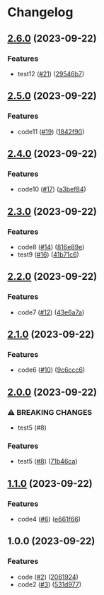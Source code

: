 # Changelog

## [2.6.0](https://github.com/tomasstorc/java-f/compare/v2.5.0...v2.6.0) (2023-09-22)


### Features

* test12 ([#21](https://github.com/tomasstorc/java-f/issues/21)) ([29546b7](https://github.com/tomasstorc/java-f/commit/29546b769e237aa5f85f0dab0d4bd2fcd98cb8b1))

## [2.5.0](https://github.com/tomasstorc/java-f/compare/v2.4.0...v2.5.0) (2023-09-22)


### Features

* code11 ([#19](https://github.com/tomasstorc/java-f/issues/19)) ([1842f90](https://github.com/tomasstorc/java-f/commit/1842f90580cdcc2c6293f60a829c13c2ca5fba7f))

## [2.4.0](https://github.com/tomasstorc/java-f/compare/v2.3.0...v2.4.0) (2023-09-22)


### Features

* code10 ([#17](https://github.com/tomasstorc/java-f/issues/17)) ([a3bef84](https://github.com/tomasstorc/java-f/commit/a3bef84168fb145bfa320fffd7fcc5a21d402add))

## [2.3.0](https://github.com/tomasstorc/java-f/compare/v2.2.0...v2.3.0) (2023-09-22)


### Features

* code8 ([#14](https://github.com/tomasstorc/java-f/issues/14)) ([816e89e](https://github.com/tomasstorc/java-f/commit/816e89e63c9557094c349e23ef922ddd362a57a5))
* test9 ([#16](https://github.com/tomasstorc/java-f/issues/16)) ([41b71c6](https://github.com/tomasstorc/java-f/commit/41b71c68892d6de48b2e4c3d926735f268f44eff))

## [2.2.0](https://www.github.com/tomasstorc/java-f/compare/v2.1.0...v2.2.0) (2023-09-22)


### Features

* code7 ([#12](https://www.github.com/tomasstorc/java-f/issues/12)) ([43e6a7a](https://www.github.com/tomasstorc/java-f/commit/43e6a7a1a2369100909a57d7c4cf2ab4eee15313))

## [2.1.0](https://www.github.com/tomasstorc/java-f/compare/v2.0.0...v2.1.0) (2023-09-22)


### Features

* code6 ([#10](https://www.github.com/tomasstorc/java-f/issues/10)) ([9c6ccc6](https://www.github.com/tomasstorc/java-f/commit/9c6ccc6b1aa6c09196b75b6e1925fa0d12629699))

## [2.0.0](https://www.github.com/tomasstorc/java-f/compare/v1.1.0...v2.0.0) (2023-09-22)


### ⚠ BREAKING CHANGES

* test5 (#8)

### Features

* test5 ([#8](https://www.github.com/tomasstorc/java-f/issues/8)) ([71b46ca](https://www.github.com/tomasstorc/java-f/commit/71b46ca952e7eaf500985db27bd73aefbd653e52))

## [1.1.0](https://www.github.com/tomasstorc/java-f/compare/v1.0.0...v1.1.0) (2023-09-22)


### Features

* code4 ([#6](https://www.github.com/tomasstorc/java-f/issues/6)) ([e661f66](https://www.github.com/tomasstorc/java-f/commit/e661f6640c14439cd5473c6f089a6c6e3cfe9e5d))

## 1.0.0 (2023-09-22)


### Features

* code ([#2](https://www.github.com/tomasstorc/java-f/issues/2)) ([2061924](https://www.github.com/tomasstorc/java-f/commit/20619249aab744466df05996a08634b11fddf51b))
* code2 ([#3](https://www.github.com/tomasstorc/java-f/issues/3)) ([531d977](https://www.github.com/tomasstorc/java-f/commit/531d977e9f24120d99fbea850da39d2a87f9afed))
